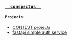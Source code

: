 <!--
**DVSAWR/DVSAWR** is a ✨ _special_ ✨ repository because its `README.md` (this file) appears on your GitHub profile.

Here are some ideas to get you started:

### Hi there 👋
- 🔭 I’m currently working on ...
- 🌱 I’m currently learning ...
- 👯 I’m looking to collaborate on ...
- 🤔 I’m looking for help with ...
- 💬 Ask me about ...
- 📫 How to reach me: ...
- 😄 Pronouns: ...
- ⚡ Fun fact: ...
-->


### [`   conspectus   `](https://github.com/DVSAWR/GLHF)
#### `Projects:`
- [CONTEST projects](https://github.com/DVSAWR/contest-projects)
- [fastapi simple auth service](https://github.com/DVSAWR/auth_service_project)
<!--
[courses - django & DRF projects](https://github.com/DVSAWR/django-projects)\
[courses - telegram bots projects](https://github.com/DVSAWR/telegram-bots-projects)
-->

